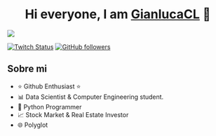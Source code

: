 <div align="center">
<h1 align="center">Hi everyone, I am <a href="https://about.me/contenla">GianlucaCL</a> 👋</h1>
</div>
<img src="https://images2.imgbox.com/b3/fa/Mv5tgfdk_o.png">

[![Twitch Status](https://img.shields.io/twitch/status/rin4bell?style=social)](https://www.twitch.tv/rin4bell)
[![GitHub followers](https://img.shields.io/github/followers/gianlucacl?style=social)](https://github.com/GianlucaCL)

## Sobre mi

- ⭐ Github Enthusiast ⭐ 
- 📊 Data Scientist & Computer Engineering student.
- 🐍 Python Programmer
- 📈 Stock Market & Real Estate Investor
- 🌐 Polyglot
<br>
<!--
**GianlucaCL/GianlucaCL** is a ✨ _special_ ✨ repository because its `README.md` (this file) appears on your GitHub profile.

Here are some ideas to get you started:

- 🔭 I’m currently working on ...
- 🌱 I’m currently learning ...
- 👯 I’m looking to collaborate on ...
- 🤔 I’m looking for help with ...
- 💬 Ask me about ...
- 📫 How to reach me: ...
- 😄 Pronouns: ...
- ⚡ Fun fact: ...
-->
